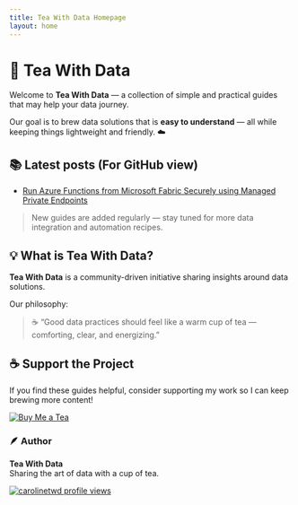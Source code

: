 ```yaml
---
title: Tea With Data Homepage
layout: home
---
```

# 🍵 Tea With Data

Welcome to **Tea With Data** — a collection of simple and practical guides that may help your data  journey.  

Our goal is to brew data solutions that is **easy to understand** — all while keeping things lightweight and friendly. ☁️

<!-- GitHub-visible ONLY (hidden on the Jekyll site via CSS) -->
<div class="github-only">

## 📚 Latest posts (For GitHub view)

- [Run Azure Functions from Microsoft Fabric Securely using Managed Private Endpoints](/2025/10/29/Run-Azure-Functions-From-Microsoft-Fabric-Securely/)
</div>

<!-- Jekyll-visible ONLY (hidden on GitHub via the HTML `hidden` attribute) -->
<div class="jekyll-only" hidden>

## Latest posts (auto from Jekyll)

{% for post in site.posts limit:5 %}
- <a href="{{ post.url | relative_url }}">{{ post.title }}</a>
  <small>({{ post.date | date: "%b %-d, %Y" }})</small>
{% endfor %}

[All posts →](/)
</div>

> New guides are added regularly — stay tuned for more data integration and automation recipes.

## 💡 What is Tea With Data?

**Tea With Data** is a community-driven initiative sharing insights around data solutions.

Our philosophy:
> ☕ “Good data practices should feel like a warm cup of tea — comforting, clear, and energizing.”


## ☕ Support the Project

If you find these guides helpful, consider supporting my work so I can keep brewing more content!

[![Buy Me a Tea](https://img.buymeacoffee.com/button-api/?text=Buy%20me%20a%20tea&emoji=🍵&slug=teawithdata&button_colour=FFDD00&font_colour=000000&font_family=Poppins&outline_colour=000000&coffee_colour=ffffff)](https://www.buymeacoffee.com/teawithdata)

### 🪶 Author
**Tea With Data**  
Sharing the art of data with a cup of tea.

[![carolinetwd profile views](https://u8views.com/api/v1/github/profiles/229321296/views/day-week-month-total-count.svg)](https://u8views.com/github/carolinetwd)
